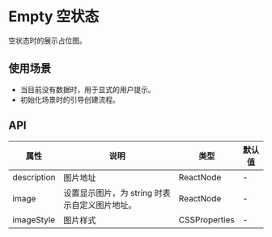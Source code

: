 # Empty 空状态
空状态时的展示占位图。

## 使用场景
- 当目前没有数据时，用于显式的用户提示。
- 初始化场景时的引导创建流程。

## API
属性 | 说明 | 类型 | 默认值
---|---|---|---
description | 图片地址 | ReactNode | -
image | 设置显示图片，为 string 时表示自定义图片地址。 | ReactNode | -
imageStyle | 图片样式 | CSSProperties | -
